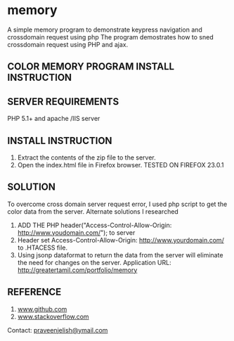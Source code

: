 memory
======

A simple memory program to demonstrate keypress navigation and crossdomain request using php
The program demostrates how to sned crossdomain request using PHP and ajax.

COLOR MEMORY PROGRAM INSTALL INSTRUCTION
----------------------------------------


SERVER REQUIREMENTS
-------------------
PHP 5.1+ and apache /IIS server

INSTALL INSTRUCTION
-------------------
1. Extract the contents of the zip file to the server.
2. Open the index.html file in Firefox browser. 
TESTED ON FIREFOX 23.0.1

SOLUTION
--------
To overcome cross domain server request error, I used php script to get the color data from the server. 
Alternate solutions I researched 
1.	ADD THE PHP header("Access-Control-Allow-Origin: http://www.youdomain.com/"); to server 
2.	Header set Access-Control-Allow-Origin: http://www.yourdomain.com/  to .HTACESS file.
3.	Using jsonp dataformat to return the data from the server will eliminate the need for changes on the server.
Application URL: http://greatertamil.com/portfolio/memory

REFERENCE
---------
1. www.github.com
2. www.stackoverflow.com

Contact: praveenjelish@ymail.com

